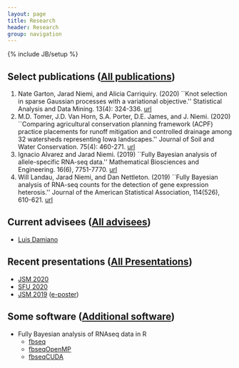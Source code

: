 ```yaml
---
layout: page
title: Research
header: Research
group: navigation
---
```

{% include JB/setup %}

## Select publications ([All publications](publications.html))

1. Nate Garton, Jarad Niemi, and Alicia Carriquiry. (2020) ``Knot selection in sparse Gaussian processes with a variational objective.'' Statistical Analysis and Data Mining. 13(4): 324-336. [url](https://onlinelibrary.wiley.com/doi/full/10.1002/sam.11459)
1. M.D. Tomer, J.D. Van Horn, S.A. Porter, D.E. James, and J. Niemi. (2020) ``Comparing agricultural conservation planning framework (ACPF) practice placements for runoff mitigation and controlled drainage among 32 watersheds representing Iowa landscapes.'' Journal of Soil and Water Conservation. 75(4): 460-271. [url](https://www.jswconline.org/content/75/4/460.abstract)
1. Ignacio Alvarez and Jarad Niemi. (2019) ``Fully Bayesian analysis of allele-specific RNA-seq data.'' Mathematical Biosciences and Engineering. 16(6), 7751-7770. [url](https://www.aimspress.com/article/10.3934/mbe.2019389)
1. Will Landau, Jarad Niemi, and Dan Nettleton. (2019) ``Fully Bayesian analysis of RNA-seq counts for the detection of gene expression heterosis.'' Journal of the American Statistical Association, 114(526), 610-621. [url](https://www.tandfonline.com/doi/full/10.1080/01621459.2018.1497496)


## Current advisees ([All advisees](students.html))

- [Luis Damiano](https://luisdamiano.github.io/)

## Recent presentations ([All Presentations](presentations.html))

- [JSM 2020](https://github.com/jarad/JSM2020/raw/master/JaradNiemi_JSM2020.pdf)
- [SFU 2020](https://github.com/jarad/SFU2020/raw/master/JaradNiemi_SFU2020.pdf)
- [JSM 2019](https://github.com/jarad/JSM2019/raw/master/JSM2019-speed.pdf) ([e-poster](https://github.com/jarad/JSM2019/raw/master/JSM2019-eposter.pdf))

## Some software ([Additional software](software.html))

- Fully Bayesian analysis of RNAseq data in R
  - [fbseq](https://github.com/wlandau/fbseq)
  - [fbseqOpenMP](https://github.com/wlandau/fbseqOpenMP)
  - [fbseqCUDA](https://github.com/wlandau/fbseqCUDA)
